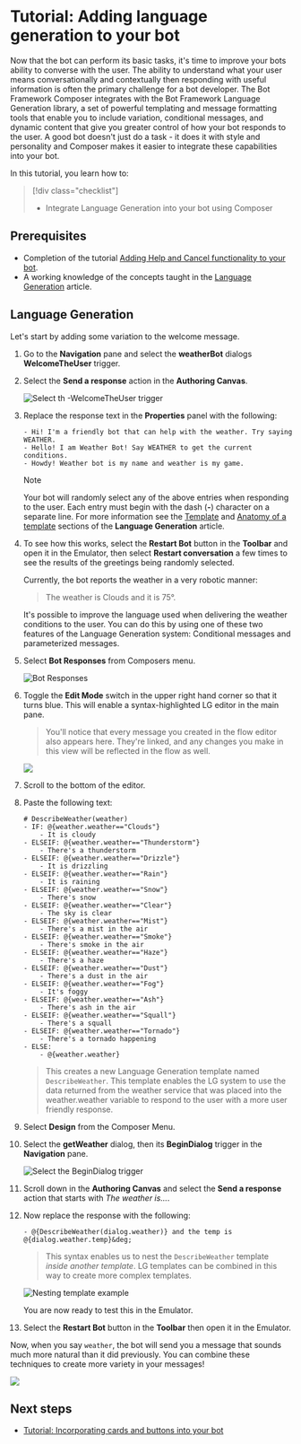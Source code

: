 # Tutorial: Adding language generation to your bot

Now that the bot can perform its basic tasks, it's time to improve your bots ability to converse with the user. The ability to understand what your user means conversationally and contextually then responding with useful information is often the primary challenge for a bot developer. The Bot Framework Composer integrates with the Bot Framework Language Generation library, a set of powerful templating and message formatting tools that enable you to include variation, conditional messages, and dynamic content that give you greater control of how your bot responds to the user. A good bot doesn't just do a task - it does it with style and personality and Composer makes it easier to integrate these capabilities into your bot.

In this tutorial, you learn how to:

> [!div class="checklist"]
>
> - Integrate Language Generation into your bot using Composer

## Prerequisites

- Completion of the tutorial [Adding Help and Cancel functionality to your bot](./tutorial-add-help.md).
- A working knowledge of the concepts taught in the [Language Generation](../concept-language-generation.md) article.

## Language Generation

Let's start by adding some variation to the welcome message.

1.  Go to the **Navigation** pane and select the **weatherBot** dialogs **WelcomeTheUser** trigger.

2.  Select the **Send a response** action in the **Authoring Canvas**.

    ![Select th -WelcomeTheUser trigger](../media/tutorial-weatherbot/05/select-the-WelcomeTheUser-trigger.png)

3.  Replace the response text in the **Properties** panel with the following:

    ```
    - Hi! I'm a friendly bot that can help with the weather. Try saying WEATHER.
    - Hello! I am Weather Bot! Say WEATHER to get the current conditions.
    - Howdy! Weather bot is my name and weather is my game.
    ```

    > [!NOTE]
    > Your bot will randomly select any of the above entries when responding to the user. Each entry must begin with the dash (**-**) character on a separate line. For more information see the [Template](../concept-language-generation.md#templates) and [Anatomy of a template](../concept-language-generation.md#anatomy-of-a-template) sections of the **Language Generation** article.

4.  To see how this works, select the **Restart Bot** button in the **Toolbar** and open it in the Emulator, then select **Restart conversation** a few times to see the results of the greetings being randomly selected.

    Currently, the bot reports the weather in a very robotic manner:

    > The weather is Clouds and it is 75&deg;.

    It's possible to improve the language used when delivering the weather conditions to the user. You can do this by using one of these two features of the Language Generation system: Conditional messages and parameterized messages.

5.  Select **Bot Responses** from Composers menu.

    ![Bot Responses](../media/tutorial-weatherbot/05/bot-responses.png)

6.  Toggle the **Edit Mode** switch in the upper right hand corner so that it turns blue. This will enable a syntax-highlighted LG editor in the main pane.

    > You'll notice that every message you created in the flow editor also appears here. They're linked, and any changes you make in this view will be reflected in the flow as well.

    ![](../media/tutorial-weatherbot/05/editmode.png)

7.  Scroll to the bottom of the editor.
8.  Paste the following text:

    ```
    # DescribeWeather(weather)
    - IF: @{weather.weather=="Clouds"}
        - It is cloudy
    - ELSEIF: @{weather.weather=="Thunderstorm"}
        - There's a thunderstorm
    - ELSEIF: @{weather.weather=="Drizzle"}
        - It is drizzling
    - ELSEIF: @{weather.weather=="Rain"}
        - It is raining
    - ELSEIF: @{weather.weather=="Snow"}
        - There's snow
    - ELSEIF: @{weather.weather=="Clear"}
        - The sky is clear
    - ELSEIF: @{weather.weather=="Mist"}
        - There's a mist in the air
    - ELSEIF: @{weather.weather=="Smoke"}
        - There's smoke in the air
    - ELSEIF: @{weather.weather=="Haze"}
        - There's a haze
    - ELSEIF: @{weather.weather=="Dust"}
        - There's a dust in the air
    - ELSEIF: @{weather.weather=="Fog"}
        - It's foggy
    - ELSEIF: @{weather.weather=="Ash"}
        - There's ash in the air
    - ELSEIF: @{weather.weather=="Squall"}
        - There's a squall
    - ELSEIF: @{weather.weather=="Tornado"}
        - There's a tornado happening
    - ELSE:
        - @{weather.weather}
    ```

    > This creates a new Language Generation template named `DescribeWeather`. This template enables the LG system to use the data returned from the weather service that was placed into the weather.weather variable to respond to the user with a more user friendly response.

9.  Select **Design** from the Composer Menu.

10. Select the **getWeather** dialog, then its **BeginDialog** trigger in the **Navigation** pane.

    ![Select the BeginDialog trigger](../media/tutorial-weatherbot/05/Select-the-BeginDialog-trigger.png)

11. Scroll down in the **Authoring Canvas** and select the **Send a response** action that starts with _The weather is..._.

12. Now replace the response with the following:

    `- @{DescribeWeather(dialog.weather)} and the temp is @{dialog.weather.temp}&deg;`

    > This syntax enables us to nest the `DescribeWeather` template _inside another template_. LG templates can be combined in this way to create more complex templates.

    ![Nesting template example](../media/tutorial-weatherbot/05/lg-2.png)

    You are now ready to test this in the Emulator.

13. Select the **Restart Bot** button in the **Toolbar** then open it in the Emulator.

Now, when you say `weather`, the bot will send you a message that sounds much more natural than it did previously. You can combine these techniques to create more variety in your messages!

![](../media/tutorial-weatherbot/05/nice-weather.png)

## Next steps

- [Tutorial: Incorporating cards and buttons into your bot](./tutorial-cards.md)
